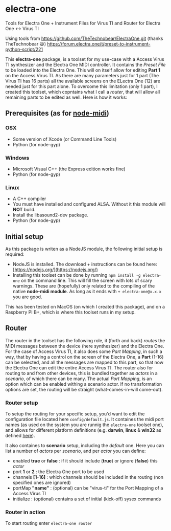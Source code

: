 # electra-one
Tools for Electra One + Instrument Files for Virus TI and Router for Electra One <-> Virus TI

Using tools from https://github.com/TheTechnobear/ElectraOne.git (thanks TheTechnobear 😃)
https://forum.electra.one/t/preset-to-instrument-python-script/221


This **electra-one** package, is a toolset for my use-case with a Access Virus TI synthesizer and the Electra One MIDI controller. It contains the *Preset File* to be loaded into the Electra One. This will on itself allow for editing **Part 1** on the Access Virus TI. As there are many parameters just for 1 part (The Virus TI has 16 parts) all the available screens on the ELectra One (12) are needed just for this part alone. To overcome this limitation (only 1 part), I created this toolset, which copntains what I call a *router*, that will allow all remaining parts to be edited as well. Here is how it works:


## Prerequisites (as for [node-midi](https://github.com/justinlatimer/node-midi))

### OSX

* Some version of Xcode (or Command Line Tools)
* Python (for node-gyp)

### Windows

* Microsoft Visual C++ (the Express edition works fine)
* Python (for node-gyp)

### Linux

* A C++ compiler
* You must have installed and configured ALSA. Without it this module will **NOT** build.
* Install the libasound2-dev package.
* Python (for node-gyp)

## Initial setup

As this package is writen as a NodeJS module, the following initial setup is required:

- NodeJS is installed. The download + instructions can be found here: [https://nodejs.org/](https://nodejs.org/)
- Installing this toolset can be done by running `npm install -g electra-one` on the command line. This will fill the screen with lots of scary warnings. These are (hopefully) only related to the compiling of the native **node-midi module**. As long as it ends with `+ electra-one@x.x.x` you are good.

This has been tested on MacOS (on which I created this package), and on a Raspberry PI B+, which is where this toolset runs in my setup.


## Router

The router in the toolset has the following role, it (forth and back) *routes* the MIDI messages between the device (here synthesizer) and the Electra One. For the case of Access Virus TI, it also does some *Part Mapping*, in such a way, that by having a control on the screen of the Electra One, a **Part** (1-16) can be selected, and all the messages are mapped to this part, so that now the Electra One can edit the entire Access Virus TI. The router also for routing to and from other devices, this is bundled together as *actors* in a *scenario*, of which there can be many. The actual *Port Mapping*, is an option which can be enabled withing a scenario actor. If no transformation options are set, the routing will be straight (what-comes-in-will come-out).

### Router setup

To setup the routing for your specific setup, you'd want to edit the configuration file located here `config/default.js`. It containes the midi port names (as used on the system you are runnig the `electra-one` toolset one), and allows for different platform definitions (e.g. **darwin**, **linux** & **win32** as defined [here](https://nodejs.org/api/os.html#os_os_platform)).

It also containes to **scenario** setup, including the *default* one. Here you can list a number of *actors* per *scenario*, and per *actor* you can define:

- enabled **true** or **false** : if it should include (**true**) or ignore (**false**) this *actor*
- port **1** or **2** : the Electra One port to be used
- channels **[1-16]** : which channels should be included in the routing (non specified ones are ignored)
- portMap **"name"** : (optional) can be "virus-ti" for the Port Mapping of a Access Virus TI
- initialize : (optional) contains a set of initial (kick-off) sysex commands


### Router in action

To start routing enter `electra-one router`